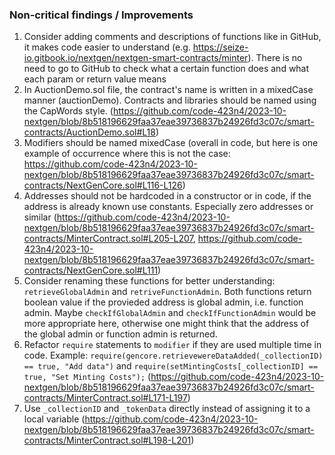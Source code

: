 ### Non-critical findings / Improvements

1. Consider adding comments and descriptions of functions like in GitHub, it makes code easier to understand (e.g. https://seize-io.gitbook.io/nextgen/nextgen-smart-contracts/minter). There is no need to go to GitHub to check what a certain function does and what each param or return value means
2. In AuctionDemo.sol file, the contract's name is written in a mixedCase manner (auctionDemo). Contracts and libraries should be named using the CapWords style. (https://github.com/code-423n4/2023-10-nextgen/blob/8b518196629faa37eae39736837b24926fd3c07c/smart-contracts/AuctionDemo.sol#L18)
3. Modifiers should be named mixedCase (overall in code, but here is one example of occurrence where this is not the case: https://github.com/code-423n4/2023-10-nextgen/blob/8b518196629faa37eae39736837b24926fd3c07c/smart-contracts/NextGenCore.sol#L116-L126)
4. Addresses should not be hardcoded in a constructor or in code, if the address is already known use constants. Especially zero addresses or similar (https://github.com/code-423n4/2023-10-nextgen/blob/8b518196629faa37eae39736837b24926fd3c07c/smart-contracts/MinterContract.sol#L205-L207, https://github.com/code-423n4/2023-10-nextgen/blob/8b518196629faa37eae39736837b24926fd3c07c/smart-contracts/NextGenCore.sol#L111)
5. Consider renaming these functions for better understanding: `retrieveGlobalAdmin` and `retriveFunctionAdmin`. Both functions return boolean value if the provieded address is global admin, i.e. function admin. Maybe `checkIfGlobalAdmin` and `checkIfFunctionAdmin` would be more appropriate here, otherwise one might think that the address of the global admin or function admin is returned. 
6. Refactor `require` statements to `modifier` if they are used multiple time in code. Example: `require(gencore.retrievewereDataAdded(_collectionID) == true, "Add data")` and `require(setMintingCosts[_collectionID] == true, "Set Minting Costs");` (https://github.com/code-423n4/2023-10-nextgen/blob/8b518196629faa37eae39736837b24926fd3c07c/smart-contracts/MinterContract.sol#L171-L197)
7. Use `_collectionID` and `_tokenData` directly instead of assigning it to a local variable (https://github.com/code-423n4/2023-10-nextgen/blob/8b518196629faa37eae39736837b24926fd3c07c/smart-contracts/MinterContract.sol#L198-L201)

